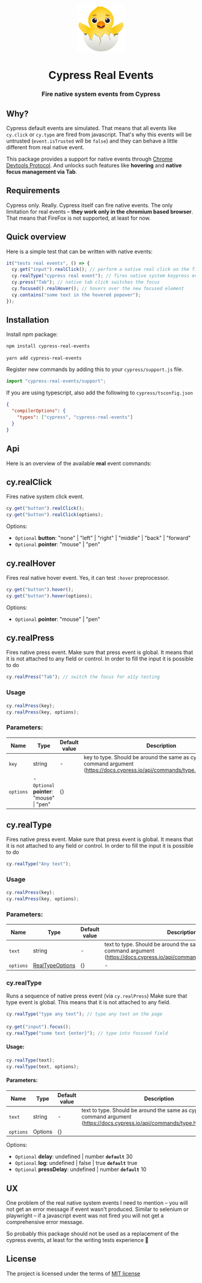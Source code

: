 <p align="center">
  <img src="./logo.png"/>
</p>
<h1 align="center"> Cypress Real Events </h1>
<h3 align="center"> Fire native system events from Cypress </h3>

## Why?

Cypress default events are simulated. That means that all events like `cy.click` or `cy.type` are fired from javascript. That's why this events will be untrusted (`event.isTrusted` will be `false`) and they can behave a little different from real native event.

This package provides a support for native events through [Chrome Devtools Protocol](https://chromedevtools.github.io/devtools-protocol/). And unlocks such features like **hovering** and **native focus management via Tab**.

## Requirements

Cypress only. Really. Cypress itself can fire native events. The only limitation for real events – **they work only in the chromium based browser**. That means that FireFox is not supported, at least for now.

## Quick overview

Here is a simple test that can be written with native events:

```js
it("tests real events", () => {
  cy.get("input").realClick(); // perform a native real click on the field
  cy.realType("cypress real event"); // fires native system keypress events and fills the field
  cy.press("Tab"); // native tab click switches the focus
  cy.focused().realHover(); // hovers over the new focused element
  cy.contains("some text in the hovered popover");
});
```

## Installation

Install npm package:

```
npm install cypress-real-events

yarn add cypress-real-events
```

Register new commands by adding this to your `cypress/support.js` file.

```js
import "cypress-real-events/support";
```

If you are using typescript, also add the following to `cypress/tsconfig.json`

```json
{
  "compilerOptions": {
    "types": ["cypress", "cypress-real-events"]
  }
}
```

## Api

Here is an overview of the available **real** event commands:

## cy.realClick

Fires native system click event.

```jsx
cy.get("button").realClick();
cy.get("button").realClick(options);
```

Options:

- `Optional` **button**: \"none\" \| \"left\" \| \"right\" \| \"middle\" \| \"back\" \| \"forward\"
- `Optional` **pointer**: \"mouse\" \| \"pen\"

## cy.realHover

Fires real native hover event. Yes, it can test `:hover` preprocessor.

```jsx
cy.get("button").hover();
cy.get("button").hover(options);
```

Options:

- `Optional` **pointer**: \"mouse\" \| \"pen\"

## cy.realPress

Fires native press event. Make sure that press event is global. It means that it is not attached to any field or control.
In order to fill the input it is possible to do

```jsx
cy.realPress("Tab"); // switch the focus for a11y testing
```

### Usage

```js
cy.realPress(key);
cy.realPress(key, options);
```

### Parameters:

| Name      | Type                                           | Default value | Description                                                                                                                          |
| --------- | ---------------------------------------------- | ------------- | ------------------------------------------------------------------------------------------------------------------------------------ |
| `key`     | string                                         | -             | key to type. Should be around the same as cypress's type command argument (https://docs.cypress.io/api/commands/type.html#Arguments) |
| `options` | - `Optional` **pointer**: \"mouse\" \| \"pen\" | {}            |                                                                                                                                      |

## cy.realType

Fires native press event. Make sure that press event is global. It means that it is not attached to any field or control.
In order to fill the input it is possible to do

```jsx
cy.realType("Any text");
```

### Usage

```js
cy.realPress(key);
cy.realPress(key, options);
```

### Parameters:

| Name      | Type                                                                        | Default value | Description                                                                                                                           |
| --------- | --------------------------------------------------------------------------- | ------------- | ------------------------------------------------------------------------------------------------------------------------------------- |
| `text`    | string                                                                      | -             | text to type. Should be around the same as cypress's type command argument (https://docs.cypress.io/api/commands/type.html#Arguments) |
| `options` | [RealTypeOptions](../interfaces/_src_commands_realtype_.realtypeoptions.md) | {}            | -                                                                                                                                     |

### cy.realType

Runs a sequence of native press event (via `cy.realPress`)
Make sure that type event is global. This means that it is not attached to any field.

```js
cy.realType("type any text"); // type any text on the page

cy.get("input").focus();
cy.realType("some text {enter}"); // type into focused field
```

#### Usage:

```js
cy.realType(text);
cy.realType(text, options);
```

#### Parameters:

| Name      | Type    | Default value | Description                                                                                                                           |
| --------- | ------- | ------------- | ------------------------------------------------------------------------------------------------------------------------------------- |
| `text`    | string  | -             | text to type. Should be around the same as cypress's type command argument (https://docs.cypress.io/api/commands/type.html#Arguments) |
| `options` | Options | {}            |                                                                                                                                       |

Options:

- `Optional` **delay**: undefined \| number **`default`** 30
- `Optional` **log**: undefined \| false \| true
  **`default`** true
- `Optional` **pressDelay**: undefined \| number **`default`** 10

## UX

One problem of the real native system events I need to mention – you will not get an error message if event wasn't produced. Similar to selenium or playwright – if a javascript event was not fired you will not get a comprehensive error message.

So probably this package should not be used as a replacement of the cypress events, at least for the writing tests experience 🐨

## License

The project is licensed under the terms of [MIT license](./LICENSE)
